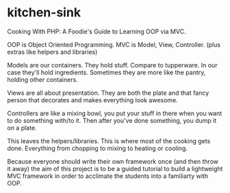 kitchen-sink
============

Cooking With PHP: A Foodie's Guide to Learning OOP via MVC.

OOP is Object Oriented Programming.
MVC is Model, View, Controller. (plus extras like helpers and libraries)

Models are our containers. They hold stuff. Compare to tupperware. In our case they'll hold ingredients. Sometimes they are more like the pantry, holding other containers.

Views are all about presentation. They are both the plate and that fancy person that decorates and makes everything look awesome.

Controllers are like a mixing bowl, you put your stuff in there when you want to do something with/to it. Then after you've done something, you dump it on a plate.

This leaves the helpers/libraries. This is where most of the cooking gets done. Everything from chopping to mixing to heating or cooling.

Because everyone should write their own framework once (and then throw it away) the aim of this project is to be a guided tutorial to build a lightweight MVC framework in order to acclimate the students into a familiarty with OOP.
